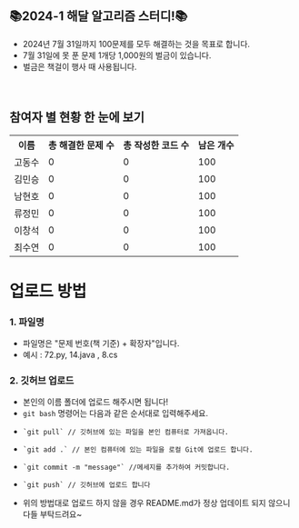 ## 📚2024-1 해달 알고리즘 스터디!📚
- 2024년 7월 31일까지 100문제를 모두 해결하는 것을 목표로 합니다.
- 7월 31일에 못 푼 문제 1개당 1,000원의 벌금이 있습니다.
- 벌금은 책걸이 행사 때 사용됩니다.
<br><br><br>

## 참여자 별 현황 한 눈에 보기
<table>
    <th>   이름   </th>
    <th>   총 해결한 문제 수   </th>
    <th>   총 작성한 코드 수   </th>
    <th>   남은 개수  </th>
  <tr>
        <td> 고동수 </td>
        <td> 0 </td>
        <td> 0 </td>
        <td> 100 </td>
    </tr>  <tr>
        <td> 김민승 </td>
        <td> 0 </td>
        <td> 0 </td>
        <td> 100 </td>
    </tr>  <tr>
        <td> 남현호 </td>
        <td> 0 </td>
        <td> 0 </td>
        <td> 100 </td>
    </tr>  <tr>
        <td> 류정민 </td>
        <td> 0 </td>
        <td> 0 </td>
        <td> 100 </td>
    </tr>  <tr>
        <td> 이창석 </td>
        <td> 0 </td>
        <td> 0 </td>
        <td> 100 </td>
    </tr>  <tr>
        <td> 최수연 </td>
        <td> 0 </td>
        <td> 0 </td>
        <td> 100 </td>
    </tr></table>

# 업로드 방법
### 1. 파일명
- 파일명은 "문제 번호(책 기준) + 확장자"입니다.
- 예시 : 72.py, 14.java , 8.cs

### 2. 깃허브 업로드
- 본인의 이름 폴더에 업로드 해주시면 됩니다!
- `git bash` 명령어는 다음과 같은 순서대로 입력해주세요.
-     `git pull` // 깃허브에 있는 파일을 본인 컴퓨터로 가져옵니다.
-     `git add .` // 본인 컴퓨터에 있는 파일을 로컬 Git에 업로드 합니다.
-     `git commit -m "message"` //메세지를 추가하여 커밋합니다.
-     `git push` // 깃허브에 업로드 합니다
- 위의 방법대로 업로드 하지 않을 경우 README.md가 정상 업데이트 되지 않으니 다들 부탁드려요~